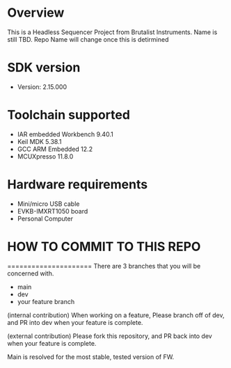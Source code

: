 Overview
========
This is a Headless Sequencer Project from Brutalist Instruments. Name is still TBD. Repo Name will change once this is detirmined

SDK version
===========
- Version: 2.15.000

Toolchain supported
===================
- IAR embedded Workbench  9.40.1
- Keil MDK  5.38.1
- GCC ARM Embedded  12.2
- MCUXpresso  11.8.0

Hardware requirements
=====================
- Mini/micro USB cable
- EVKB-IMXRT1050 board
- Personal Computer


# HOW TO COMMIT TO THIS REPO
=====================
There are 3 branches that you will be concerned with. 
- main
- dev
- your feature branch

(internal contribution)
When working on a feature, Please branch off of dev, and PR into dev when your feature is complete. 

(external contribution)
Please fork this repository, and PR back into dev when your feature is complete. 

Main is resolved for the most stable, tested version of FW. 